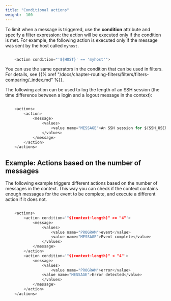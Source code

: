```yaml
---
title: "Conditional actions"
weight:  100
---
```

<!-- DISCLAIMER: This file is based on the syslog-ng Open Source Edition documentation https://github.com/balabit/syslog-ng-ose-guides/commit/2f4a52ee61d1ea9ad27cb4f3168b95408fddfdf2 and is used under the terms of The syslog-ng Open Source Edition Documentation License. The file has been modified by Axoflow. -->

To limit when a message is triggered, use the **condition** attribute and specify a filter expression: the action will be executed only if the condition is met. For example, the following action is executed only if the message was sent by the host called `myhost`.

```c

    <action condition="'${HOST}' == 'myhost'">

```

You can use the same operators in the condition that can be used in filters. For details, see {{% xref "/docs/chapter-routing-filters/filters/filters-comparing/_index.md" %}}.

The following action can be used to log the length of an SSH session (the time difference between a login and a logout message in the context):

```c

    <actions>
        <action>
            <message>
                <values>
                    <value name="MESSAGE">An SSH session for ${SSH_USERNAME}@1 from ${SSH_CLIENT_ADDRESS}@2 closed. Session lasted from ${DATE}@2 ${DATE} </value>
                </values>
            </message>
        </action>
    </actions>

```


## Example: Actions based on the number of messages

The following example triggers different actions based on the number of messages in the context. This way you can check if the context contains enough messages for the event to be complete, and execute a different action if it does not.

```c

    <actions>
        <action condition='"$(context-length)" >= "4"'>
            <message>
                <values>
                    <value name="PROGRAM">event</value>
                    <value name="MESSAGE">Event complete</value>
                </values>
            </message>
        </action>
        <action condition='"$(context-length)" < "4"'>
            <message>
                <values>
                    <value name="PROGRAM">error</value>
                <value name="MESSAGE">Error detected</value>
                </values>
            </message>
        </action>
    </actions>

```

